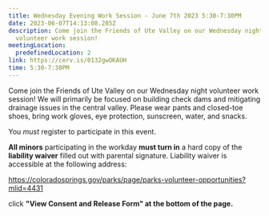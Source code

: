 ```yaml
---
title: Wednesday Evening Work Session - June 7th 2023 5:30-7:30PM
date: 2023-06-07T14:13:08.285Z
description: Come join the Friends of Ute Valley on our Wednesday night
  volunteer work session!
meetingLocation:
  predefinedLocation: 2
link: https://cerv.is/0132gwOKAUH
time: 5:30-7:30PM
---
```


Come join the Friends of Ute Valley on our Wednesday night volunteer work session! We will primarily be focused on building check dams and mitigating drainage issues in the central valley. Please wear pants and closed-toe shoes, bring work gloves, eye protection, sunscreen, water, and snacks.

You *must* register to participate in this event.

**All minors** participating in the workday **must turn in** a hard copy of the **liability waiver** filled out with parental signature. Liability waiver is accessible at the following address:

<https://coloradosprings.gov/parks/page/parks-volunteer-opportunities?mlid=4431>

click **"View Consent and Release Form" at the bottom of the page.**

